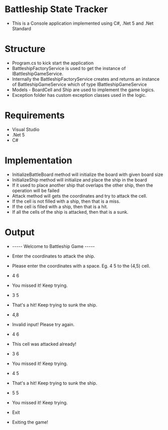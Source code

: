 # Battleship State Tracker
- This is a Console application implemented using C#, .Net 5 and .Net Standard

# Structure
- Program.cs to kick start the application
- BattleshipFactoryService is used to get the instance of IBattleshipGameService.
- Internally the BattleshipFactoryService creates and returns an instance of BattleshipGameService which of type IBattleshipGameService
- Models - BoardCell and Ship are used to implement the game logics.
- Exception folder has custom exception classes used in the logic.

# Requirements
- Visual Studio
- .Net 5
- C#

# Implementation 
- InitializeBattleBoard method will initialize the board with given board size
- InitializeShip method will initialize and place the ship in the board
- If it used to place another ship that overlaps the other ship, then the operation will be failed
- Attack method will gets the coordinates and try to attack the cell.
- If the cell is not filled with a ship, then that is a miss.
- If the cell is filled with a ship, then that is a hit.
- If all the cells of the ship is attacked, then that is a sunk.

# Output
- ----- Welcome to Battleship Game -----

- Enter the coordinates to attack the ship. 
- Please enter the coordinates with a space. Eg. 4 5 to the (4,5) cell.

- 4 6
- You missed it! Keep trying.
- 3 5
- That's a hit! Keep trying to sunk the ship.
- 4,8
- Invalid input! Please try again.
- 4 6
- This cell was attacked already!
- 3 6
- You missed it! Keep trying.
- 4 5
- That's a hit! Keep trying to sunk the ship.
- 5 5
- You missed it! Keep trying.
- Exit
- Exiting the game!
